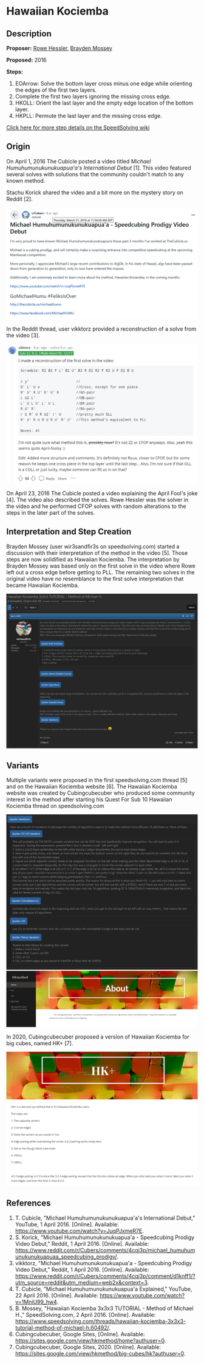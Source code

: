 # Hawaiian Kociemba

## Description

**Proposer:** [Rowe Hessler](CubingContributors/MethodDevelopers.md#hessler-rowe), [Brayden Mossey](CubingContributors/MethodDevelopers.md#mossey-brayden)

**Proposed:** 2016

**Steps:**

1. EOArrow: Solve the bottom layer cross minus one edge while orienting the edges of the first two layers.
2. Complete the first two layers ignoring the missing cross edge.
3. HKOLL: Orient the last layer and the empty edge location of the bottom layer.
4. HKPLL: Permute the last layer and the missing cross edge.

[Click here for more step details on the SpeedSolving wiki](https://www.speedsolving.com/wiki/index.php?title=Hawaiian_Kociemba)

## Origin

On April 1, 2016 The Cubicle posted a video titled *Michael Humuhumunukunukuapua'a's International Debut* [1]. This video featured several solves with solutions that the community couldn't match to any known method.

Stachu Korick shared the video and a bit more on the mystery story on Reddit [2].

![](img/HawaiianKociemba/Korick.png)

In the Reddit thread, user vikktorz provided a reconstruction of a solve from the video [3].

![](img/HawaiianKociemba/vikktorz.png)

On April 23, 2016 The Cubicle posted a video explaining the April Fool's joke [4]. The video also described the solves. Rowe Hessler was the solver in the video and he performed CFOP solves with random alterations to the steps in the later part of the solves.

## Interpretation and Step Creation

Brayden Mossey (user wir3sandfir3s on speedsolving.com) started a discussion with their interpretation of the method in the video [5]. Those steps are now solidified as Hawaiian Kociemba. The interpretation by Brayden Mossey was based only on the first solve in the video where Rowe left out a cross edge before getting to PLL. The remaining two solves in the original video have no resemblance to the first solve interpretation that became Hawaiian Kociemba.

![](img/HawaiianKociemba/Mossey.png)

## Variants

Multiple variants were proposed in the first speedsolving.com thread [5] and on the Hawaiian Kociemba website [6]. The Hawaiian Kociemba website was created by Cubingcubecuber who produced some community interest in the method after starting his Quest For Sub 10 Hawaiian Kociemba thread on speedsolving.com

![](img/HawaiianKociemba/Variants.png)
![](img/HawaiianKociemba/Website.png)

In 2020, Cubingcubecuber proposed a version of Hawaiian Kociemba for big cubes, named HK+ [7].

![](img/HawaiianKociemba/HK+.png)

## References

1. T. Cubicle, "Michael Humuhumunukunukuapua'a's International Debut," YouTube, 1 April 2016. [Online]. Available: https://www.youtube.com/watch?v=JuqPJxmeR7E.
2. S. Korick, "Michael Humuhumunukunukuapua'a - Speedcubing Prodigy Video Debut," Reddit, 1 April 2016. [Online]. Available: https://www.reddit.com/r/Cubers/comments/4cqj3p/michael_humuhumunukunukuapuaa_speedcubing_prodigy/.
3. vikktorz, "Michael Humuhumunukunukuapua'a - Speedcubing Prodigy Video Debut," Reddit, 1 April 2016. [Online]. Available: https://www.reddit.com/r/Cubers/comments/4cqj3p/comment/d1knff1/?utm_source=reddit&utm_medium=web2x&context=3.
4. T. Cubicle, "Michael Humuhumunukunukuapua'a Explained," YouTube, 22 April 2016. [Online]. Available: https://www.youtube.com/watch?v=1MniU99_hw4.
5. B. Mossey, "Hawaiian Kociemba 3x3x3 TUTORIAL - Method of Michael H.," SpeedSolving.com, 2 April 2016. [Online]. Available: https://www.speedsolving.com/threads/hawaiian-kociemba-3x3x3-tutorial-method-of-michael-h.60492/.
6. Cubingcubecuber, Google Sites, [Online]. Available: https://sites.google.com/view/hkmethod/home?authuser=0.
7. Cubingcubecuber, Google Sites, 2020. [Online]. Available: https://sites.google.com/view/hkmethod/big-cubes/hk?authuser=0.